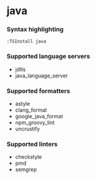 # java
<!--- THIS DOCUMENT IS AUTOMATICALLY GENERATED, DON'T EDIT IT -->

### Syntax highlighting

```vim
:TSInstall java
```

### Supported language servers

- jdtls
- java_language_server

### Supported formatters

- astyle
- clang_format
- google_java_format
- npm_groovy_lint
- uncrustify

### Supported linters

- checkstyle
- pmd
- semgrep
